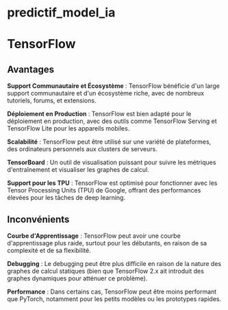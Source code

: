 # predictif_model_ia

# TensorFlow
## Avantages
**Support Communautaire et Écosystème** : TensorFlow bénéficie d'un large support communautaire et d'un écosystème riche, avec de nombreux tutoriels, forums, et extensions.

**Déploiement en Production** : TensorFlow est bien adapté pour le déploiement en production, avec des outils comme TensorFlow Serving et TensorFlow Lite pour les appareils mobiles.

**Scalabilité** : TensorFlow peut être utilisé sur une variété de plateformes, des ordinateurs personnels aux clusters de serveurs.

**TensorBoard** : Un outil de visualisation puissant pour suivre les métriques d'entraînement et visualiser les graphes de calcul.

**Support pour les TPU** : TensorFlow est optimisé pour fonctionner avec les Tensor Processing Units (TPU) de Google, offrant des performances élevées pour les tâches de deep learning.

## Inconvénients

**Courbe d'Apprentissage** : TensorFlow peut avoir une courbe d'apprentissage plus raide, surtout pour les débutants, en raison de sa complexité et de sa flexibilité.

**Debugging** : Le debugging peut être plus difficile en raison de la nature des graphes de calcul statiques (bien que TensorFlow 2.x ait introduit des graphes dynamiques pour atténuer ce problème).

**Performance** : Dans certains cas, TensorFlow peut être moins performant que PyTorch, notamment pour les petits modèles ou les prototypes rapides.
